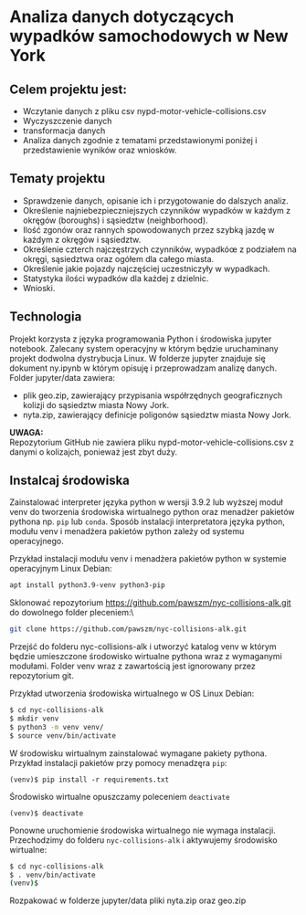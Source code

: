 # Analiza danych dotyczących wypadków samochodowych w New York

## Celem projektu jest:
- Wczytanie danych z pliku csv nypd-motor-vehicle-collisions.csv
- Wyczyszczenie danych
- transformacja danych
- Analiza danych zgodnie z tematami przedstawionymi poniżej i przedstawienie wyników oraz wniosków.

## Tematy projektu

- Sprawdzenie danych, opisanie ich i przygotowanie do dalszych analiz.
- Określenie najniebezpieczniejszych czynników wypadków w każdym z okręgów (boroughs) i sąsiedztw (neighborhood).
- Ilość zgonów oraz rannych spowodowanych przez szybką jazdę w każdym z okręgów i sąsiedztw.
- Określenie czterch najczęstrzych czynników, wypadkóœ z podziałem na okręgi, sąsiedztwa oraz ogółem dla całego miasta.
- Określenie jakie pojazdy najczęściej uczestniczyły w wypadkach.
- Statystyka ilości wypadków dla każdej z dzielnic.
- Wnioski.

## Technologia
Projekt korzysta z języka programowania Python i środowiska jupyter notebook.
Zalecany system operacyjny w którym będzie uruchaminany projekt dodwolna dystrybucja Linux.
W folderze jupyter znajduje się dokument ny.ipynb w którym opisuję i przeprowadzam analizę danych.
Folder jupyter/data zawiera:
- plik geo.zip, zawierający przypisania współrzędnych geograficznych kolizji do sąsiedztw miasta Nowy Jork.
- nyta.zip, zawierający definicje poligonów sąsiedztw miasta Nowy Jork.

**UWAGA:**\
Repozytorium GitHub nie zawiera pliku nypd-motor-vehicle-collisions.csv z danymi o kolizajch, ponieważ jest zbyt duży.

## Instalcaj środowiska

Zainstalować interpreter języka python w wersji 3.9.2 lub wyższej moduł venv do tworzenia środowiska wirtualnego python oraz menadżer pakietów pythona np. `pip` lub `conda`.
Sposób instalacji interpretatora języka python, modułu venv i menadżera pakietów python zależy od systemu operacyjnego.

Przykład instalacji modułu venv i menadżera pakietów python w systemie operacyjnym Linux Debian:
```bash
apt install python3.9-venv python3-pip
```

Sklonować repozytorium https://github.com/pawszm/nyc-collisions-alk.git do dowolnego folder pleceniem:\
```bash
git clone https://github.com/pawszm/nyc-collisions-alk.git
```

Przejść do folderu nyc-collisions-alk i utworzyć katalog venv w którym będzie umieszczone środowisko wirtualne pythona wraz z wymaganymi modułami. Folder venv wraz z zawartością jest ignorowany przez repozytorium git.

Przykład utworzenia środowiska wirtualnego w OS Linux Debian:
```bash
$ cd nyc-collisions-alk
$ mkdir venv
$ python3 -m venv venv/
$ source venv/bin/activate
```
W środowisku wirtualnym zainstalować wymagane pakiety pythona.\
Przykład instalacji pakietów przy pomocy menadzęra `pip`:
```shell
(venv)$ pip install -r requirements.txt
```

Środowisko wirtualne opuszczamy poleceniem `deactivate`
```shell
(venv)$ deactivate
```

Ponowne uruchomienie środowiska wirtualnego nie wymaga instalacji. Przechodzimy do folderu `nyc-collisions-alk` i aktywujemy środowisko wirtualne:
```bash
$ cd nyc-collisions-alk
$ . venv/bin/activate
(venv)$
```
Rozpakować w folderze jupyter/data pliki nyta.zip oraz geo.zip